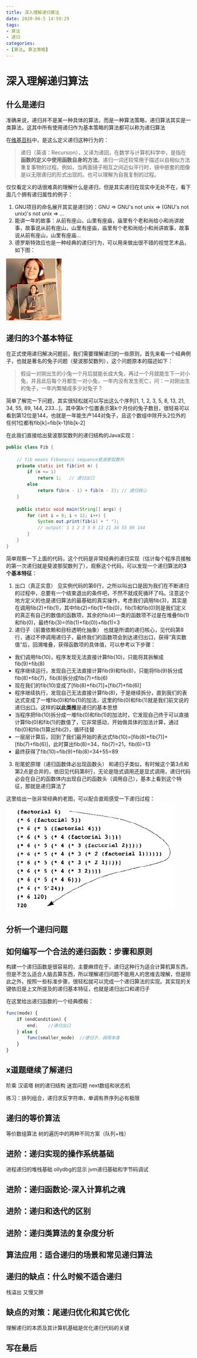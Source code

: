 ```yaml
---
title: 深入理解递归算法
date: 2020-06-5 14:59:29
tags: 
- 算法
- 递归
categories:
- [算法, 算法策略]
---
```


# 深入理解递归算法

## 什么是递归

准确来说，递归并不是某一种具体的算法，而是一种算法策略，递归算法其实是一类算法，这其中所有使用递归作为基本策略的算法都可以称为递归算法
<!-- more -->
在[维基百科](https://zh.wikipedia.org/wiki/递归)中，是这么定义递归这种行为的：
>递归（英语：Recursion），又译为递回，在数学与计算机科学中，是指在**函数的定义中使用函数自身的方法**。递归一词还较常用于描述以自相似方法重复事物的过程。例如，当两面镜子相互之间近似平行时，镜中嵌套的图像是以无限递归的形式出现的。也可以理解为自我复制的过程。

仅仅看定义的话很难真的理解什么是递归，但是其实递归在现实中无处不在，看下面几个拥有递归属性的例子：
1. GNU项目的命名展开其实是递归的：GNU => GNU's not unix => (GNU's not unix)'s not unix => ...
2. 能讲一年的故事：从前有座山，山里有座庙，庙里有个老和尚给小和尚讲故事，故事说从前有座山，山里有座庙，庙里有个老和尚给小和尚讲故事，故事说从前有座山，山里有座庙...
3. 德罗斯特效应也是一种经典的递归行为，可以用来做出很不错的视觉艺术品，如下图：
<img src="/images/algorithm/德罗斯特效应.jpg" title="Droste Effect" alt="droste effect" style="max-width:30%;margin:auto;" />

## 递归的3个基本特征

在正式使用递归解决问题前，我们需要理解递归的一些原则，首先来看一个经典例子，也就是著名的兔子问题（斐波那契数列），这个问题原本的描述如下：

> 假设一对刚出生的小兔一个月后就能长成大兔，再过一个月就能生下一对小兔，并且此后每个月都生一对小兔，一年内没有发生死亡，问：一对刚出生的兔子，一年内繁殖成多少对兔子？

简单了解完一下问题，其实很轻松就可以写出这么个序列\[1, 1, 2, 3, 5, 8, 13, 21, 34, 55, 89, 144, 233...]，其中第k个位置表示第k个月份的兔子数目，很轻易可以看到第12位是144，也就是一年能生产144对兔子，且这个数组中除开头2位外的任何1位都有fib\[k]=fib\[k-1]fib\[k-2]

在此我们直接给出斐波那契数列的递归结构的Java实现：

```java
public class Fib {

    // fib means Fibonacci sequence斐波那契数列
    private static int fib(int n) {
        if (n <= 1)
            return 1;   // 递归出口
        else
            return fib(n - 1) + fib(n - 2); // 递归核心
    }

    public static void main(String[] args) {
        for (int i = 0; i < 12; i++) {
            System.out.print(fib(i) + " ");
            // output: 1 1 2 3 5 8 13 21 34 55 89 144
        }
    }
}
```

简单观察一下上面的代码，这个代码是非常经典的递归实现（估计每个程序员接触的第一次递归就是斐波那契数列了），观察这个代码，可以发现一个递归算法的**3个基本特征**：

1. 出口（真正实意）
见实例代码的第6行，之所以叫出口是因为我们在不断递归的过程中，总要有一个结束退出的条件吧，不然不就成死循环了吗。注意这个地方定义的也是递归算法的最基础的真实操作，考虑我们调用fib(3)，其实是在调用fib(2)+fib(1)，其中fib(2)=fib(1)+fib(0)，fib(1)和fib(0)则是我们定义的真正有自己的数值的函数项，其余的fib(4)一类的函数项不过是在堆叠fib(1)和fib(0)，最终fib(3)=(fib(1)+fib(0))+fib(1)=3
2. 递归子（前置依赖和目标透明化抽象）
也就是所谓的递归核心，见代码第8行，通过不停调用递归子，最终我们的函数项会到达递归出口，获得“真实数值”后，回溯堆叠，获得函数项的具体值，可以参考以下步骤：
- 我们调用fib(10)，程序发现无法直接计算fib(10)，只能将其拆解成fib(9)+fib(8)
- 程序继续运行，发现自己无法直接计算fib(9)和fib(8)，只能将fib(9)拆分成fib(8)+fib(7)，fib(8)拆分成fib(7)+fib(6)
- 现在我们的fib(10)变成了\[fib(8)+fib(7)]+\[fib(7)+fib(6)]
- 程序继续执行，发现自己无法直接计算fib(8)，于是继续拆分，直到我们的表达式变成了一堆fib(0)和fib(1)的加法，这里的fib(0)和fib(1)就是我们前文说的递归出口。这样的**以此类推**是递归的基本思想
- 当程序把fib(10)拆分成一堆fib(0)和fib(1)的加法时，它发现自己终于可以直接计算fib(0)和fib(1)的数值了，它非常感动，开始做具体的加法计算，通过fib(0)和fib(1)算出fib(2)，循环往替
- 一层层计算后，回到了我们最开始的表达式fib(10)=\[fib(8)+fib(7)]+\[fib(7)+fib(6)]，此时算出fib(8)=34，fib(7)=21，fib(6)=13
- 最终获得了fib(10)=fib(9)+fib(8)=34+55=89
3. 衔尾蛇原理（递归函数体必出现函数头）
和递归子类似，有时候这个第3点和第2点是合并的，依旧见代码第8行，无论是隐式调用还是显式调用，递归代码必会在自己的函数体内出现自己的函数头（调用自己），基本上看到这个特征，那就是递归算法了

这里给出一张非常经典的老图，可以配合直观感受一下递归过程：
<img src="/images/algorithm/recursion/fib.png" title="fib_old" alt="fib_old" style="max-width:950%;margin:auto;" />

## 分析一个递归问题

## 如何编写一个合法的递归函数：步骤和原则

构建一个递归函数是很容易的，主要麻烦在于，递归这种行为适合计算机算东西，但是不怎么适合人脑去算东西，所以理解递归问题不能用人的思维去理解，但是除此之外，按照一些标准步骤，很轻松就可以完成一个递归算法的实现。其实现的关键依旧是上文所提及的递归基本特征，也就是递归出口和递归子

在这里给出递归函数的一个经典模板：
```javascript
func(mode) {
    if (endCondition) {      
        end;    //递归出口
    } else {
        func(smaller_mode)  //递归子，调用本身
    }
}
```





## x道题继续了解递归

阶乘
汉诺塔
树的递归结构
迷宫问题
next数组和状态机

练习：排列组合，递归求反字符串，单调有界序列必有极限

## 递归的等价算法

等价数组算法
树的遍历中的两种不同方案（队列+栈）

## 进阶：递归实现的操作系统基础

进程递归的堆栈基础
ollydbg的显示
jvm递归基础和字节码调试

## 进阶：递归函数论-深入计算机之魂

## 进阶：递归和迭代的区别

## 进阶：递归类算法的复杂度分析

## 算法应用：适合递归的场景和常见递归算法

## 递归的缺点：什么时候不适合递归

栈溢出
又慢又胖

## 缺点的对策：尾递归优化和其它优化

理解递归的本质及其计算机基础是优化递归代码的关键

## 写在最后



